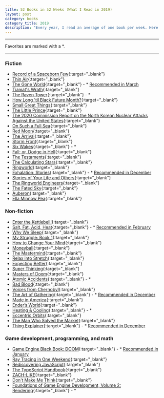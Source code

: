 ```yaml
---
title: 52 Books in 52 Weeks (What I Read in 2019)
layout: post
category: books
category_title: 2019
description: "Every year, I read an average of one book per week. Here's what I read in 2019"
---
```


---------------

Favorites are marked with a *.

---------------


### Fiction
- [Record of a Spaceborn Few](https://smile.amazon.com/Record-Spaceborn-Few-Wayfarers-Book-ebook/dp/B072BFJCB9?tag=yelriaf-20){:target="_blank"}
- [Thin Air](https://smile.amazon.com/Thin-Air-Richard-K-Morgan-ebook/dp/B0738K33YC?tag=yelriaf-20){:target="_blank"}
- [The Gone World](https://smile.amazon.com/Gone-World-Tom-Sweterlitsch-ebook/dp/B0722TJN5P?tag=yelriaf-20){:target="_blank"} - * [Recommended in March](/blog/michaels-monthly-recommendations-march-2019/)
- [Tiamat's Wrath](https://smile.amazon.com/Tiamats-Wrath-Expanse-Book-8-ebook/dp/B07BVNVWL6?tag=yelriaf-20){:target="_blank"}
- [The Raven Tower](https://smile.amazon.com/Raven-Tower-Ann-Leckie-ebook/dp/B07DHJT92Q?tag=yelriaf-20){:target="_blank"} - *
- [How Long 'til Black Future Month?](https://smile.amazon.com/How-Long-Black-Future-Month-ebook/dp/B07FSLQXY8?tag=yelriaf-20){:target="_blank"}
- [Small Great Things](https://smile.amazon.com/Small-Great-Things-Jodi-Picoult-ebook/dp/B01AQNYZ3I?tag=yelriaf-20){:target="_blank"}
- [The Little Prince](https://smile.amazon.com/Little-Prince-Antoine-Saint-Exupery-ebook/dp/B008QYT7DI?tag=yelriaf-20){:target="_blank"}
- [The 2020 Commission Report on the North Korean Nuclear Attacks Against the United States](https://smile.amazon.com/Commission-Report-Nuclear-Attacks-Against-ebook/dp/B079VDR6HM?tag=yelriaf-20){:target="_blank"}
- [On Such a Full Sea](https://smile.amazon.com/Such-Full-Sea-Novel-ebook/dp/B00C5R722A?tag=yelriaf-20){:target="_blank"}
- [Red Moon](https://smile.amazon.com/Red-Moon-Kim-Stanley-Robinson-ebook/dp/B079L5PTZS?tag=yelriaf-20){:target="_blank"}
- [The Arrival](https://smile.amazon.com/Arrival-Shaun-Tan/dp/0439895294?tag=yelriaf-20){:target="_blank"}
- [Storm Front](https://smile.amazon.com/Storm-Front-Dresden-Files-Book-ebook/dp/B000WH7PLS?tag=yelriaf-20){:target="_blank"}
- [Six Wakes](https://smile.amazon.com/Six-Wakes-Mur-Lafferty-ebook/dp/B01CDDAETS?tag=yelriaf-20){:target="_blank"} - *
- [Fall; or, Dodge in Hell](https://smile.amazon.com/Fall-Dodge-Hell-Neal-Stephenson-ebook/dp/B071X3ZWDN?tag=yelriaf-20){:target="_blank"}
- [The Testaments](https://smile.amazon.com/Testaments-Novel-Margaret-Atwood-ebook/dp/B07KVLPYDQ?tag=yelriaf-20){:target="_blank"}
- [The Calculating Stars](https://smile.amazon.com/Calculating-Stars-Lady-Astronaut-Novel-ebook/dp/B0756JH5R1?tag=yelriaf-20){:target="_blank"}
- [Ringworld](https://smile.amazon.com/Ringworld-Larry-Niven-ebook/dp/B01513ZIL6?tag=yelriaf-20){:target="_blank"}
- [Exhalation: Stories](https://smile.amazon.com/Exhalation-Stories-Ted-Chiang-ebook/dp/B07GD46PQZ?tag=yelriaf-20){:target="_blank"} - * [Recommended in December](/blog/michaels-periodic-recommendations-december-2019/)
- [Stories of Your Life and Others](https://smile.amazon.com/Stories-Your-Life-Others-Chiang-ebook/dp/B0048EKOP0?tag=yelriaf-20){:target="_blank"}
- [The Ringworld Engineers](https://smile.amazon.com/Ringworld-Engineers-Book-ebook/dp/B00WZVQB78?tag=yelriaf-20){:target="_blank"}
- [The Fated Sky](https://smile.amazon.com/Fated-Sky-Lady-Astronaut-Novel-ebook/dp/B0756JKWCJ?tag=yelriaf-20){:target="_blank"}
- [Auberon](https://smile.amazon.com/Auberon-Expanse-James-S-Corey-ebook/dp/B07YKR19FN?tag=yelriaf-20){:target="_blank"}
- [Ella Minnow Pea](https://smile.amazon.com/Ella-Minnow-Pea-Novel-etter-ebook/dp/B00PEPS8AA?tag=yelriaf-20){:target="_blank"}


### Non-fiction
- [Enter the Kettlebell!](https://smile.amazon.com/Enter-Kettlebell-Strength-Secret-Supermen-ebook/dp/B004XIZK5K?tag=yelriaf-20){:target="_blank"}
- [Salt, Fat, Acid, Heat](https://smile.amazon.com/Salt-Fat-Acid-Heat-Mastering/dp/1476753830?tag=yelriaf-20){:target="_blank"} - * [Recommended in February](/blog/michaels-monthly-recommendations-february-2019/)
- [Why We Sleep](https://smile.amazon.com/Why-We-Sleep-Unlocking-Dreams-ebook/dp/B06ZZ1YGJ5?tag=yelriaf-20){:target="_blank"}
- [My Struggle: Book 1](https://smile.amazon.com/My-Struggle-Karl-Ove-Knausgaard/dp/B00BCFZLJ2?tag=yelriaf-20){:target="_blank"}
- [How to Change Your Mind](https://smile.amazon.com/Change-Your-Mind-Consciousness-Transcendence-ebook/dp/B076GPJXWZ?tag=yelriaf-20){:target="_blank"}
- [Moneyball](https://smile.amazon.com/Moneyball-Art-Winning-Unfair-Game-ebook/dp/B000RH0C8G?tag=yelriaf-20){:target="_blank"}
- [The Mastermind](https://smile.amazon.com/Mastermind-Drugs-Empire-Murder-Betrayal-ebook/dp/B07G6X3Z47?tag=yelriaf-20){:target="_blank"}
- [Relax into Stretch](https://smile.amazon.com/Relax-into-Stretch-Flexibility-Mastering/dp/0938045288?tag=yelriaf-20){:target="_blank"}
- [Expecting Better](https://smile.amazon.com/Expecting-Better-Conventional-Pregnancy-Wrong-ebook/dp/B00AEBEQUK?tag=yelriaf-20){:target="_blank"}
- [Super Thinking](https://smile.amazon.com/Super-Thinking-Book-Mental-Models-ebook/dp/B07P8J83WR?tag=yelriaf-20){:target="_blank"}
- [Masters of Doom](https://smile.amazon.com/Masters-Doom-Created-Transformed-Culture-ebook/dp/B000FBFNL0?tag=yelriaf-20){:target="_blank"}
- [Atomic Accidents](https://smile.amazon.com/Atomic-Accidents-Meltdowns-Disasters-Mountains-ebook/dp/B00HVPI1IA?tag=yelriaf-20){:target="_blank"} - *
- [Bad Blood](https://smile.amazon.com/Bad-Blood-Secrets-Silicon-Startup-ebook/dp/B078VW3VM7?tag=yelriaf-20){:target="_blank"}
- [Voices from Chernobyl](https://smile.amazon.com/Chernobyl-Belarussian-Literature-Svetlana-Alexievich/dp/B016QMCBKM?tag=yelriaf-20){:target="_blank"}
- [The Art of Gathering](https://smile.amazon.com/Art-Gathering-How-Meet-Matters-ebook/dp/B07637KVXL?tag=yelriaf-20){:target="_blank"} - * [Recommended in December](/blog/michaels-periodic-recommendations-december-2019/)
- [Made in America](https://smile.amazon.com/made-america-Informal-History-Language-ebook/dp/B00T3DR544?tag=yelriaf-20){:target="_blank"}
- [Ender’s World](https://smile.amazon.com/Enders-World-Fresh-Perspectives-Classic-ebook/dp/B00B6TYOGA?tag=yelriaf-20){:target="_blank"}
- [Heating & Cooling](https://smile.amazon.com/Heating-Cooling-Micro-Memoirs-Beth-Fennelly/dp/B06XNK2HFD?tag=yelriaf-20){:target="_blank"} - *
- [Eccentric Orbits](https://smile.amazon.com/Eccentric-Orbits-Iridium-John-Bloom-ebook/dp/B01AGZ8M3A?tag=yelriaf-20){:target="_blank"}
- [The Man Who Solved the Market](https://smile.amazon.com/Man-Who-Solved-Market-Revolution-ebook/dp/B07P1NNTSD?tag=yelriaf-20){:target="_blank"}
- [Thing Explainer](https://smile.amazon.com/Thing-Explainer-Complicated-Stuff-Simple/dp/0544668251?tag=yelriaf-20){:target="_blank"} - * [Recommended in December](/blog/michaels-periodic-recommendations-december-2019/)


### Game development, programming, and math
- [Game Engine Black Book: DOOM](https://smile.amazon.com/Game-Engine-Black-Book-DOOM/dp/1099819776?tag=yelriaf-20){:target="_blank"} - * [Recommended in January](/blog/michaels-monthly-recommendations-january-2019/)
- [Ray Tracing in One Weekend](https://raytracing.github.io/books/RayTracingInOneWeekend.html){:target="_blank"}
- [Rediscovering JavaScript](https://smile.amazon.com/Rediscovering-JavaScript-Master-ES6-ES7-ebook/dp/B07FMH7J71?tag=yelriaf-20){:target="_blank"}
- [The TypeScript Handbook](https://www.typescriptlang.org/docs/handbook/basic-types.html){:target="_blank"}
- [ZACH-LIKE](http://www.zachtronics.com/zach-like/){:target="_blank"}
- [Don't Make Me Think](https://smile.amazon.com/Dont-Make-Think-Revisited-Usability/dp/0321965515?tag=yelriaf-20){:target="_blank"}
- [Foundations of Game Engine Development, Volume 2: Rendering](https://smile.amazon.com/Foundations-Game-Engine-Development-Rendering/dp/0985811757?tag=yelriaf-20){:target="_blank"} - *
